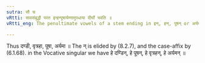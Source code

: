 ```yaml
---
sutra: सौ च
vRtti: सावसंबुद्धौ परत इन्हन्पूषार्यम्णामुपधाया दीर्घो भवति ॥
vRtti_eng: The penultimate vowels of a stem ending in इन्, हन्, पूषन् or अर्यमन् are lengthened before the affix सु of the Nominative Singular but not in Vocative Singular.

---
```

Thus दण्डी, वृत्रहा, पूषा, अर्यमा ॥ The न् is elided by (8.2.7), and the case-affix by (6.1.68). in the Vocative singular we have हे दण्डिन्, हे पूषन्, हे वृत्रहन्, हे अर्यमन् ॥